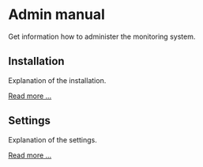 # Admin manual

Get information how to administer the monitoring system.

## Installation

Explanation of the installation.

[Read more ...](installation)

## Settings

Explanation of the settings.

[Read more ...](settings)
